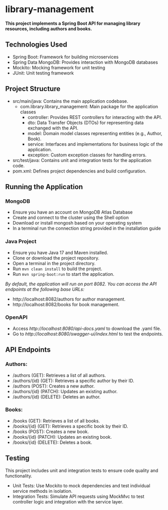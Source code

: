# library-management

**This project implements a Spring Boot API for managing library resources, including authors and books.**

## Technologies Used
* Spring Boot: Framework for building microservices
* Spring Data MongoDB: Provides interaction with MongoDB databases
* Mockito: Mocking framework for unit testing
* JUnit: Unit testing framework


## Project Structure
* src/main/java: Contains the main application codebase.
    * com.library.library_management: Main package for the application classes
        * controller: Provides REST controllers for interacting with the API.
        * dto: Data Transfer Objects (DTOs) for representing data exchanged with the API.
        * model: Domain model classes representing entities (e.g., Author, Book).
        * service: Interfaces and implementations for business logic of the application.
        * exception: Custom exception classes for handling errors.
* src/test/java: Contains unit and integration tests for the application code.
* pom.xml: Defines project dependencies and build configuration.

## Running the Application

### MongoDB
* Ensure you have an account on MongoDB Atlas Database
* Create and connect to the cluster using the Shell option
* Download or install mongosh based on your operating system
* In a terminal run the connection string provided in the installation guide

### Java Project
* Ensure you have Java 17 and Maven installed.
* Clone or download the project repository.
* Open a terminal in the project directory.
* Run ```mvn clean install``` to build the project.
* Run ```mvn spring-boot:run``` to start the application.

_By default, the application will run on port 8082. You can access the API endpoints at the following base URLs:_ 
* http://localhost:8082/authors for author management.
* http://localhost:8082/books for book management.

### OpenAPI
* Access _http://localhost:8080/api-docs.yaml_ to download the .yaml file.
* Go to _http://localhost:8080/swagger-ui/index.html_ to test the endpoints.

## API Endpoints

### Authors:
* /authors (GET): Retrieves a list of all authors.
* /authors/{id} (GET): Retrieves a specific author by their ID.
* /authors (POST): Creates a new author.
* /authors/{id} (PATCH): Updates an existing author.
* /authors/{id} (DELETE): Deletes an author.

### Books:
* /books (GET): Retrieves a list of all books.
* /books/{id} (GET): Retrieves a specific book by their ID.
* /books (POST): Creates a new book.
* /books/{id} (PATCH): Updates an existing book.
* /books/{id} (DELETE): Deletes a book.

## Testing
This project includes unit and integration tests to ensure code quality and functionality.

* Unit Tests: Use Mockito to mock dependencies and test individual service methods in isolation.
* Integration Tests: Simulate API requests using MockMvc to test controller logic and integration with the service layer.
